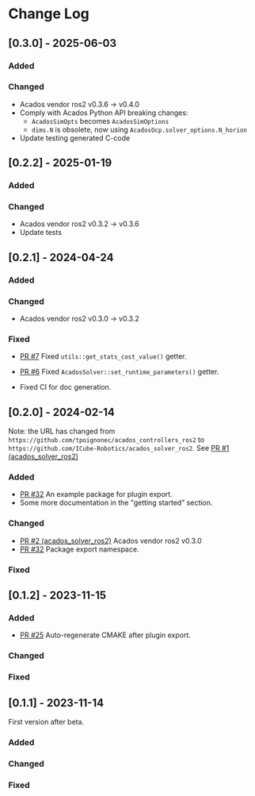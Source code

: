 
# Change Log

## [0.3.0] - 2025-06-03

### Added

### Changed

- Acados vendor ros2 v0.3.6 -> v0.4.0
- Comply with Acados Python API breaking changes:
  * `AcadosSimOpts` becomes `AcadosSimOptions`
  * `dims.N` is obsolete, now using `AcadosOcp.solver_options.N_horion`
- Update testing generated C-code

## [0.2.2] - 2025-01-19

### Added

### Changed

- Acados vendor ros2 v0.3.2 -> v0.3.6
- Update tests

## [0.2.1] - 2024-04-24

### Added

### Changed

- Acados vendor ros2 v0.3.0 -> v0.3.2

### Fixed

- [PR #7](https://github.com/ICube-Robotics/acados_solver_ros2/pull/7) Fixed `utils::get_stats_cost_value()` getter.

- [PR #6](https://github.com/ICube-Robotics/acados_solver_ros2/pull/6) Fixed `AcadosSolver::set_runtime_parameters()` getter.

- Fixed CI for doc generation.

## [0.2.0] - 2024-02-14

Note: the URL has changed from `https://github.com/tpoignonec/acados_controllers_ros2` to  `https://github.com/ICube-Robotics/acados_solver_ros2`. See [PR #1 (acados_solver_ros2)](https://github.com/tpoignonec/acados_solver_ros2/pull/1)

### Added

- [PR #32](https://github.com/tpoignonec/acados_controllers_ros2/pull/32) An example package for plugin export.
- Some more documentation in the "getting started" section.

### Changed

- [PR #2 (acados_solver_ros2)](https://github.com/tpoignonec/acados_solver_ros2/pull/2) Acados vendor ros2 v0.3.0
- [PR #32](https://github.com/tpoignonec/acados_controllers_ros2/pull/32) Package export namespace.

### Fixed

## [0.1.2] - 2023-11-15

### Added
- [PR #25](https://github.com/tpoignonec/acados_controllers_ros2/pull/25)
  Auto-regenerate CMAKE after plugin export.

### Changed

### Fixed

## [0.1.1] - 2023-11-14

First version after beta.

### Added

### Changed

### Fixed
